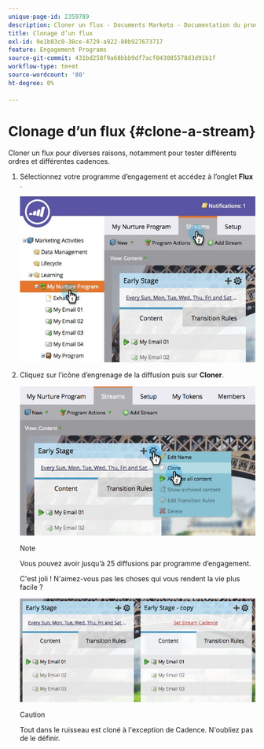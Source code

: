 ```yaml
---
unique-page-id: 2359789
description: Cloner un flux - Documents Marketo - Documentation du produit
title: Clonage d’un flux
exl-id: 9e1b83c0-38ce-4729-a922-80b927673717
feature: Engagement Programs
source-git-commit: 431bd258f9a68bbb9df7acf043085578d3d91b1f
workflow-type: tm+mt
source-wordcount: '80'
ht-degree: 0%

---
```


# Clonage d’un flux {#clone-a-stream}

Cloner un flux pour diverses raisons, notamment pour tester différents ordres et différentes cadences.

1. Sélectionnez votre programme d’engagement et accédez à l’onglet **Flux** .

   ![](assets/cloneasteam.jpg)

1. Cliquez sur l’icône d’engrenage de la diffusion puis sur **Cloner**.

   ![](assets/image2014-9-15-17-3a0-3a23.png)

   >[!NOTE]
   >
   >Vous pouvez avoir jusqu’à 25 diffusions par programme d’engagement.

   C&#39;est joli ! N&#39;aimez-vous pas les choses qui vous rendent la vie plus facile ?

   ![](assets/image2014-9-15-17-3a1-3a20.png)

   >[!CAUTION]
   >
   >Tout dans le ruisseau est cloné à l&#39;exception de Cadence. N&#39;oubliez pas de le définir.
